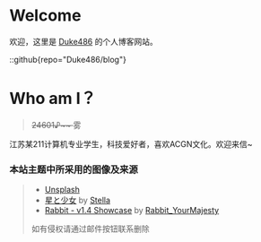 # Welcome
欢迎，这里是 [Duke486](https://github.com/saicaca/fuwari) 的个人博客网站。

::github{repo="Duke486/blog"}

# Who am I？
> <del>24601♪~~ </del>雾

江苏某211计算机专业学生，科技爱好者，喜欢ACGN文化。欢迎来信~

### 本站主题中所采用的图像及来源

> - [Unsplash](https://unsplash.com/)
> - [星と少女](https://www.pixiv.net/artworks/108916539) by [Stella](https://www.pixiv.net/users/93273965)
> - [Rabbit - v1.4 Showcase](https://civitai.com/posts/586908) by [Rabbit_YourMajesty](https://civitai.com/user/Rabbit_YourMajesty)
> 
> 如有侵权请通过邮件按钮联系删除